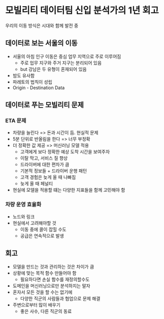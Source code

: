 # 모빌리티 데이터팀 신입 분석가의 1년 회고
우리의 이동 방식은 시대와 함께 발전 중

## 데이터로 보는 서울의 이동
* 서울의 아침 인구 이동은 중심 업무 지역으로 주로 이루어짐
  * 주로 업무 지구와 주거 지구는 분리되어 있음
  * but 강남은 두 유형이 혼재되어 있음
* 밤도 유사함
* 파레토의 법칙이 성립
* Origin - Destination Data

## 데이터로 푸는 모빌리티 문제
### ETA 문제
* 차량을 늘린다 => 돈과 시간이 듬. 현실적 문제
* 5분 단위로 반올림을 한다 => 너무 부정확
* 더 정확한 값 제공 => 머신러닝 모델 적용
  * 고객에게 보다 정확한 예상 도착 시간을 보여주자
  * 이탈 막고, 서비스 질 향상
  * 드라이버에 대한 편차가 큼
  * 기본적 정보들 + 드라이버 운행 패턴
  * 고객 경험은 늦게 올 때 나빠짐
  * 늦게 올 때 페널티
* 현실에 모델을 적용할 떄는 다양한 지표들을 함께 고민해야 함
### 차량 운영 효율화
* 노드와 링크
* 현실에서 고려해야할 것
  * 이동 중에 콜이 잡힐 수도
  * 공급은 연속적으로 발생
  
## 회고
* 모델을 만드는 것과 관리하는 것은 차이가 큼
* 상황에 맞는 목적 함수 만들어야 함
  * 필요하다면 손실 함수를 재정의할수도
* 도메인을 머신러닝으로만 분석하지는 말자
* 혼자서 모든 것을 할 수는 없기에
  * 다양한 직군의 사람들과 협업으로 문제 해결
* 주변으로부터 많이 배우기
  * 좋은 사수, 다른 직군의 동료